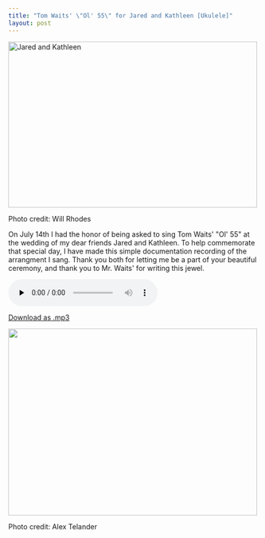 ```yaml
---
title: "Tom Waits' \"Ol' 55\" for Jared and Kathleen [Ukulele]"
layout: post
---
```


<div id="attachment_1112" style="width: 510px" class="wp-caption alignnone"><a href="http://blog.classicalcode.com/wp-content/uploads/2012/08/403849_10150980538574682_1843367325_n.jpg"><img class="size-large wp-image-1112" title="403849_10150980538574682_1843367325_n" src="http://blog.classicalcode.com/wp-content/uploads/2012/08/403849_10150980538574682_1843367325_n-500x333.jpg" alt="Jared and Kathleen" width="500" height="333" /></a><p class="wp-caption-text">Photo credit: Will Rhodes</p></div>

On July 14th I had the honor of being asked to sing Tom Waits' "Ol' 55" at the wedding of my dear friends Jared and Kathleen. To help commemorate that special day, I have made this simple documentation recording of the arrangment I sang. Thank you both for letting me be a part of your beautiful ceremony, and thank you to Mr. Waits' for writing this jewel. 

<audio id="wp_mep_7" src="http://blog.classicalcode.com/wp-content/uploads/2012/08/Ol-55.mp3" type="audio/mp3"    controls="controls" preload="none"  ></audio>

<a class="wpaudio" href="http://blog.classicalcode.com/wp-content/uploads/2012/08/Ol-55.mp3">Download as .mp3</a>

<span id="more-1103"></span>

<div id="attachment_1118" style="width: 510px" class="wp-caption alignnone"><a href="http://blog.classicalcode.com/wp-content/uploads/2012/08/561217_10150915093251302_1710160913_n.jpg"><img class="size-large wp-image-1118" title="561217_10150915093251302_1710160913_n" src="http://blog.classicalcode.com/wp-content/uploads/2012/08/561217_10150915093251302_1710160913_n-500x375.jpg" alt="" width="500" height="375" /></a><p class="wp-caption-text">Photo credit: Alex Telander</p></div>
